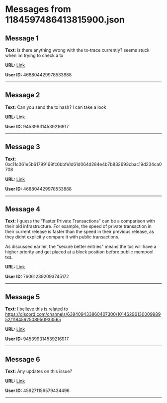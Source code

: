 # Messages from 1184597486413815900.json

## Message 1

**Text:** is there anything wrong with the tx-trace currently? seems stuck when im trying to check a tx

**URL:** [Link](https://discord.com/channels/638409433860407300/638411171233398824/1184597486413815900)

**User ID:** 468804429978533888

---

## Message 2

**Text:** Can you send the tx hash? I can take a look

**URL:** [Link](https://discord.com/channels/638409433860407300/638411171233398824/1184599870875635793)

**User ID:** 945399314539216917

---

## Message 3

**Text:** 0xc11c061e5b61799168fc6bbfe1d61d064d284e4b7b832693cbac19d234ca0708

**URL:** [Link](https://discord.com/channels/638409433860407300/638411171233398824/1184600266226552842)

**User ID:** 468804429978533888

---

## Message 4

**Text:** I guess the "Faster Private Transactions" can be a comparison with their old infrastructure. For example, the speed of private transaction in their current release is faster than the speed in their previous release, as they didnt explicitly compare it with public transactions.

As discussed earlier, the "secure better entries" means the txs will have a higher priority and get placed at a block position before public mempool txs.

**URL:** [Link](https://discord.com/channels/638409433860407300/638411171233398824/1184609181857239120)

**User ID:** 760612392093745172

---

## Message 5

**Text:** I believe this is related to https://discord.com/channels/638409433860407300/1014629613000998952/1184562508950933565

**URL:** [Link](https://discord.com/channels/638409433860407300/638411171233398824/1184610961403945030)

**User ID:** 945399314539216917

---

## Message 6

**Text:** Any updates on this issue?

**URL:** [Link](https://discord.com/channels/638409433860407300/638411171233398824/1184650743190409277)

**User ID:** 459271156579434496

---

